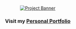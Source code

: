 <div align="center">
  <br />
    <a href="https://dev-forces.vercel.app/" target="_blank">
      <img src="" alt="Project Banner">
    </a>
  <br />

  <h3 align="center">Visit my <a href="https://www.zach.com/" target="_blank"><b>Personal Portfolio</b></a></h3>
</div>
